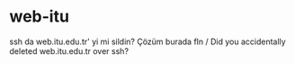 # web-itu
ssh da web.itu.edu.tr' yi mi sildin? Çözüm burada fln / Did you accidentally deleted web.itu.edu.tr over ssh?
